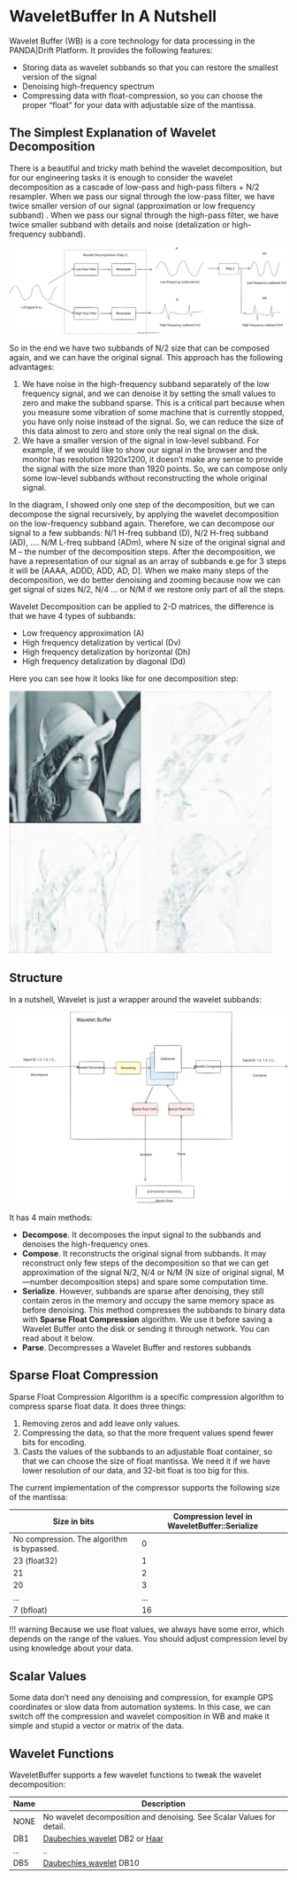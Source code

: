 # WaveletBuffer In A Nutshell

Wavelet Buffer (WB) is a core technology for data processing in the PANDA|Drift Platform. It provides the following
features:

* Storing data as wavelet subbands so that you can restore the smallest version of the signal
* Denoising high-frequency spectrum
* Compressing data with float-compression, so you can choose the proper “float” for your data with adjustable size of
  the mantissa.

## The Simplest Explanation of Wavelet Decomposition

There is a beautiful and tricky math behind the wavelet decomposition, but for our engineering tasks it is enough to
consider the wavelet decomposition as a cascade of low-pass and high-pass filters + N/2 resampler. When we pass our
signal through the low-pass filter, we have twice smaller version of our signal (approximation or low frequency subband)
. When we pass
our signal through the high-pass filter, we have twice smaller subband with details and noise (detalization or
high-frequency subband).

![Wavelet Decomposition](../img/WaveletDecomposition.drawio.svg)

So in the end we have two subbands of N/2 size that can be composed again, and we can have the original signal. This
approach has the following advantages:

1. We have noise in the high-frequency subband separately of the low frequency signal, and we can denoise it by setting
   the small values to zero and make the subband sparse. This is a critical part because when you measure some vibration
   of some machine that is currently stopped, you have only noise instead of the signal. So, we can reduce the size of
   this data almost to zero and store only the real signal on the disk.
2. We have a smaller version of the signal in low-level subband. For example, if we would like to show our signal in the
   browser and the monitor has resolution 1920x1200, it doesn’t make any sense to provide the signal with the size more
   than 1920 points. So, we can compose only some low-level subbands without reconstructing the whole original signal.

In the diagram, I showed only one step of the decomposition, but we can decompose the signal recursively, by applying
the wavelet decomposition on the low-frequency subband again. Therefore, we can decompose our signal to a few subbands:
N/1 H-freq subband (D), N/2 H-freq subband (AD), …. N/M L-freq subband (ADm), where N size of the original signal and M
– the number of the decomposition steps. After the decomposition, we have a representation of our signal as an array of
subbands e.ge for 3 steps it will be [AAAA, ADDD, ADD, AD, D]. When we make many steps of the decomposition, we do better
denoising and zooming because now we can get signal of sizes N/2, N/4 … or N/M if we restore only part of all the steps.

Wavelet Decomposition can be applied to 2-D matrices, the difference is that we have 4 types of subbands:

* Low frequency approximation (A)
* High frequency detalization by vertical (Dv)
* High frequency detalization by horizontal (Dh)
* High frequency detalization by diagonal (Dd)

Here you can see how it looks like for one decomposition step:

![Wavelet Decomposition 2D](../img/wavelet_2d.jpeg)

## Structure

In a nutshell, Wavelet is just a wrapper around the wavelet subbands:

![WaveletBuffer Structure](../img/WaveletBufferStructure.drawio.svg)

It has 4 main methods:

* **Decompose**. It decomposes the input signal to the subbands and denoises the high-frequency ones.
* **Compose**. It reconstructs the original signal from subbands. It may reconstruct only few steps of the decomposition
  so that we can get approximation of the signal N/2, N/4 or N/M (N size of original signal, M—number decomposition
  steps) and spare some computation time.
* **Serialize**. However, subbands are sparse after denoising, they still contain zeros in the memory and occupy the
  same memory space as before denoising. This method compresses the subbands to binary data with **Sparse Float
  Compression** algorithm. We use it before saving a Wavelet Buffer onto the disk or sending it through network. You can
  read about it below.
* **Parse**. Decompresses a Wavelet Buffer and restores subbands

## Sparse Float Compression

Sparse Float Compression Algorithm is a specific compression algorithm to compress sparse float data. It does three
things:

1. Removing zeros and add leave only values.
2. Compressing the data, so that the more frequent values spend fewer bits for encoding.
3. Casts the values of the subbands to an adjustable float container, so that we can choose the size of float mantissa.
   We need it if we have lower resolution of our data, and 32-bit float is too big for this.

The current implementation of the compressor supports the following size of the mantissa:

| Size in bits                               | Compression level in WaveletBuffer::Serialize |
|--------------------------------------------|-----------------------------------------------|
| No compression. The algorithm is bypassed. | 0                                             |
| 23 (float32)                               | 1                                             |
| 21                                         | 2                                             |
| 20                                         | 3                                             |
| ...                                        | ...                                           |
| 7 (bfloat)                                 | 16                                            |

!!! warning
    Because we use float values, we always have some error, which depends on the range of the values. You should adjust
    compression level by using knowledge about your data.

## Scalar Values

Some data don’t need any denoising and compression, for example GPS coordinates or slow data from automation systems. In
this case, we can switch off the compression and wavelet composition in WB and make it simple and stupid a vector or
matrix of the data.

## Wavelet Functions

WaveletBuffer supports a few wavelet functions to tweak the wavelet decomposition:

| Name | Description                                                                                                                      |
|------|----------------------------------------------------------------------------------------------------------------------------------|
| NONE | No wavelet decomposition and denoising. See Scalar Values  for detail.                                                           |
| DB1  | [Daubechies wavelet](https://en.wikipedia.org/wiki/Daubechies_wavelet) DB2 or [Haar](https://en.wikipedia.org/wiki/Haar_wavelet) |
| ...  | ..                                                                                                                               |
| DB5  | [Daubechies wavelet](https://en.wikipedia.org/wiki/Daubechies_wavelet) DB10                                                      |
